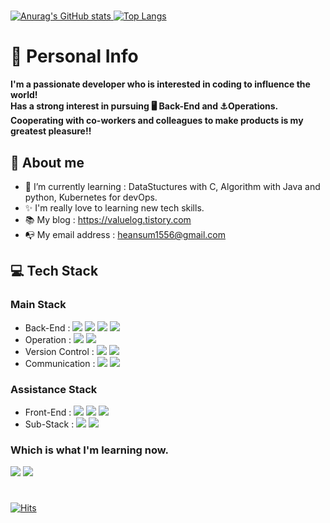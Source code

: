 #
[![Anurag's GitHub stats](https://github-readme-stats.vercel.app/api?username=Heansum&show_icons=true&theme=dracula&hide=stars)
](https://github.com/anuraghazra/github-readme-stats)
[![Top Langs](https://github-readme-stats.vercel.app/api/top-langs/?username=Heansum&layout=compact&hide=html,css,ruby&theme=dracula)](https://github.com/anuraghazra/github-readme-stats)

<!--
**Heansum/Heansum** is a ✨ _special_ ✨ repository because its `README.md` (this file) appears on your GitHub profile.
- 👯 I’m looking to collaborate on ...
- 🤔 I’m looking for help with ...
- 💬 Ask me about ...
- 📫 How to reach me: ...
- 😄 Pronouns: ...
- ⚡ Fun fact: ...
- 🔭 I’m currently working on ...
Here are some ideas to get you started:
-->
# 🔎 Personal Info
<strong>I'm a passionate developer who is interested in coding to influence the world!</strong><br>
<strong>Has a strong interest in pursuing 🖥 Back-End and ⚓Operations.</strong><br>
<strong>Cooperating with co-workers and colleagues to make products is my greatest pleasure!!</strong>

## 🎈 About me
- 🌱 I’m currently learning : DataStuctures with C, Algorithm with Java and python, Kubernetes for devOps.
- ✨ I'm really love to learning new tech skills.
- 📚 My blog : https://valuelog.tistory.com
- 📭 My email address : heansum1556@gmail.com
## 💻 Tech Stack
### Main Stack
- Back-End :
<span><img src="https://img.shields.io/badge/Java-007396?style=flat-square&logo=Java&logoColor=white"/></span>
<span><img src="https://img.shields.io/badge/Spring-6DB33F?style=flat-square&logo=Spring&logoColor=white"/></span>
<span><img src="https://img.shields.io/badge/Spring Boot-6DB33F?style=flat-square&logo=SpringBoot&logoColor=white"/></span>
<span><img src="https://img.shields.io/badge/MySQL-4479A1?style=flat-square&logo=MySQL&logoColor=white"/></span>
- Operation :
<span><img src="https://img.shields.io/badge/Linux-FCC624?style=flat-square&logo=Linux&logoColor=white"/></span>
<span><img src="https://img.shields.io/badge/Docker-2496ED?style=flat-square&logo=Docker&logoColor=white"/></span>
- Version Control :
<span><img src="https://img.shields.io/badge/Git-F05032?style=flat-square&logo=Git&logoColor=white"/></span>
<span><img src="https://img.shields.io/badge/GitHub-181717?style=flat-square&logo=GitHub&logoColor=white"/></span>
- Communication :
<span><img src="https://img.shields.io/badge/Slack-4A154B?style=flat-square&logo=Slack&logoColor=white"/></span>
<span><img src="https://img.shields.io/badge/Trello-0052CC?style=flat-square&logo=Trello&logoColor=white"/></span>


### Assistance Stack
- Front-End :
<span><img src="https://img.shields.io/badge/HTML5-E34F26?style=flat-square&logo=HTML5&logoColor=white"/></span>
<span><img src="https://img.shields.io/badge/CSS3-1572B6?style=flat-square&logo=CSS3&logoColor=white"/></span>
<span><img src="https://img.shields.io/badge/JavaScript-F7DF1E?style=flat-square&logo=CSS3&logoColor=white"/></span>
- Sub-Stack :
<span><img src="https://img.shields.io/badge/Python-3776AB?style=flat-square&logo=Python&logoColor=white"/></span>
<span><img src="https://img.shields.io/badge/C-A8B9CC?style=flat-square&logo=C&logoColor=white"/></span>

### Which is what I'm learning now.
<!--
<span><img src="https://img.shields.io/badge/Linux-FCC624?style=flat-square&logo=Linux&logoColor=white"/></span>
<span><img src="https://img.shields.io/badge/Docker-2496ED?style=flat-square&logo=Docker&logoColor=white"/></span>
-->
<span><img src="https://img.shields.io/badge/Kubernetes-326CE5?style=flat-square&logo=Kubernetes&logoColor=white"/></span>
<span><img src="https://img.shields.io/badge/C-A8B9CC?style=flat-square&logo=C&logoColor=white"/></span>



#
[![Hits](https://hits.seeyoufarm.com/api/count/incr/badge.svg?url=https%3A%2F%2Fgithub.com%2FHeansum&count_bg=%23928E8E&title_bg=%23555555&icon=github.svg&icon_color=%23E7E7E7&title=hits&edge_flat=false)](https://hits.seeyoufarm.com)
